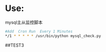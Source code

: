 Use: 
===== 
mysql主从监控脚本
```bash 
#Add  Cron Run  Every 1 Minutes 
*/1 * * * * * /usr/bin/python mysql_check.py 
``` 
##TEST3
